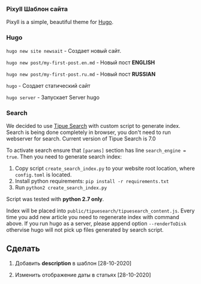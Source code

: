 
### Pixyll Шаблон сайта

Pixyll is a simple, beautiful theme for [Hugo](http://gohugo.io/).


### Hugo
`hugo new site newsait` - Создает новый сайт.

`hugo new post/my-first-post.en.md` - Новый пост **ENGLISH**

`hugo new post/my-first-post.ru.md` - Новый пост **RUSSIAN**

`hugo` - Создает статический сайт

`hugo server` - Запускает Server hugo




### Search
We decided to use [Tipue Search](http://www.tipue.com/search/) with custom script
to generate index. Search is being done completely in browser, you don't need to
run webserver for search. Current version of Tipue Search is 7.0

To activate search ensure that `[params]` section has line `search_engine = true`.
Then you need to generate search index:
1. Copy script `create_search_index.py` to your website root location,
where `config.toml` is located.
1. Install python requirements: `pip install -r requirements.txt`
1. Run `python2 create_search_index.py`

Script was tested with **python 2.7 only**.

Index will be placed into `public/tipuesearch/tipuesearch_content.js`. Every time you add
new article you need to regenerate index with command above.
If you run hugo as a server, please append option `--renderToDisk` othervise hugo
will not pick up files generated by search script.


## Сделать

1. Добавить **description** в шаблон [28-10-2020]

1. Изменить отображение даты в статьях [28-10-2020]
 

